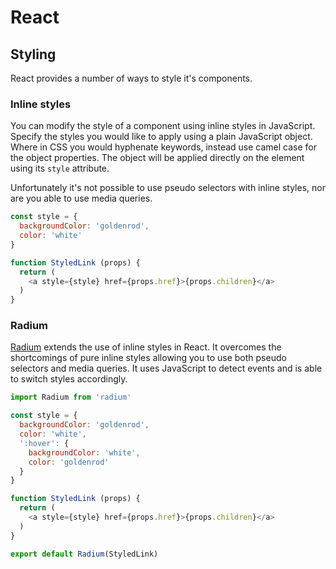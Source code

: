 # React

## Styling

React provides a number of ways to style it's components.

### Inline styles

You can modify the style of a component using inline styles in JavaScript. Specify the styles you would like to apply using a plain JavaScript object. Where in CSS you would hyphenate keywords, instead use camel case for the object properties. The object will be applied directly on the element using its `style` attribute.

Unfortunately it's not possible to use pseudo selectors with inline styles, nor are you able to use media queries.

```javascript
const style = {
  backgroundColor: 'goldenrod',
  color: 'white'
}

function StyledLink (props) {
  return (
    <a style={style} href={props.href}>{props.children}</a>
  )
}
```

### Radium

[Radium](https://github.com/FormidableLabs/radium) extends the use of inline styles in React. It overcomes the shortcomings of pure inline styles allowing you to use both pseudo selectors and media queries. It uses JavaScript to detect events and is able to switch styles accordingly.

```javascript
import Radium from 'radium'

const style = {
  backgroundColor: 'goldenrod',
  color: 'white',
  ':hover': {
    backgroundColor: 'white',
    color: 'goldenrod'
  }
}

function StyledLink (props) {
  return (
    <a style={style} href={props.href}>{props.children}</a>
  )
}

export default Radium(StyledLink)
```
